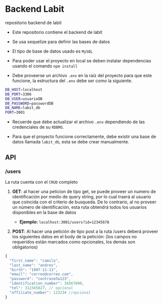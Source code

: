 # Backend Labit

repositorio backend de labit

-   Este repositorio contiene el backend de labit

-   Se usa sequelize para definir las bases de datos

-   El tipo de base de datos usado es `MySQL`

-   Para poder usar el proyecto en local se deben instalar dependencias usando el comando `npm install`

-   Debe proveerse un archivo `.env` en la raíz del proyecto para que este funcione, la estructura del `.env` debe ser como la siguiente.

```bash
DB_HOST=localhost
DB_PORT=3306
DB_USER=usuarioDB
DB_PASSWORD=passwordDB
DB_NAME=labit_db
PORT=3001
```
-   Recuerde que debe actualizar el archivo `.env` dependiendo de las credenciales de su `RDBMS`.
  
-   Para que el proyecto funcione correctamente, debe existir una base de datos llamada `labit_db`, esta se debe crear manualmente.


## API

### /users

La ruta cuenta con el `CRUD` completo

1. **GET**: al hacer una peticion de tipo get, se puede proveer un numero de identificación por medio de query string, por lo cual traerá al usuario que coincida con el criterio de busqueda. De lo contrario, al no proveer un número de identificación, esta ruta obtendrá todos los usuarios disponibles en la base de datos

    - **Ejemplo:** `localhost:3001/users?id=12345678`

2. **POST**: Al hacer una petición de tipo post a la ruta /users deberá proveer los siguientes datos en el body de la petición: (los campos no requeridos están marcados como opcionales, los demás son obligatorios)

```javascript
{
  "first_name": "camilo",
  "last_name": "andres",
  "birth": "1997-11-11",
  "email": "correo@correo.com",
  "password": "contraseña123",
  "identification_number": 34567890,
  "tel": 312345627, // opcional
  "affiliate_number": 123234 //opcional
}
```
